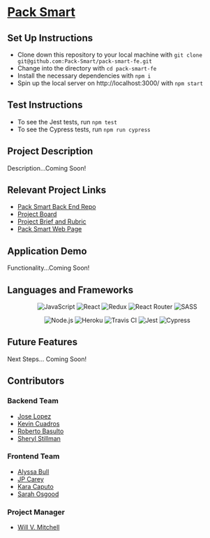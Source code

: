 # [Pack Smart](https://packsmart.herokuapp.com/)

## Set Up Instructions

* Clone down this repository to your local machine with `git clone git@github.com:Pack-Smart/pack-smart-fe.git`
* Change into the directory with `cd pack-smart-fe`
* Install the necessary dependencies with `npm i`
* Spin up the local server on http://localhost:3000/ with `npm start`

## Test Instructions <img src="" />

* To see the Jest tests, run `npm test`
* To see the Cypress tests, run `npm run cypress`

## Project Description

Description...Coming Soon!

## Relevant Project Links

- [Pack Smart Back End Repo](https://github.com/Pack-Smart/pack-smart-be)
- [Project Board](https://github.com/orgs/Pack-Smart/projects/1)
- [Project Brief and Rubric](https://mod4.turing.io/projects/capstone.html)
- [Pack Smart Web Page](https://packsmart.herokuapp.com/)

## Application Demo

Functionality...Coming Soon!

## Languages and Frameworks

<p align="center">
 <img alt="JavaScript" src="https://img.shields.io/badge/JavaScript-F7DF1E?style=for-the-badge&logo=javascript&logoColor=black" />
 <img alt="React" src="https://img.shields.io/badge/React-20232A?style=for-the-badge&logo=react&logoColor=61DAFB" />
 <img alt="Redux" src="https://img.shields.io/badge/redux%20-%23593d88.svg?&style=for-the-badge&logo=redux&logoColor=white" />
 <img alt="React Router" src="https://img.shields.io/badge/React_Router-CA4245?style=for-the-badge&logo=react-router&logoColor=white" />
 <img alt="SASS" src="https://img.shields.io/badge/Sass-CC6699?style=for-the-badge&logo=sass&logoColor=white" />
</p>
<p align="center">
 <img alt="Node.js" src="https://img.shields.io/badge/Node.js-43853D?style=for-the-badge&logo=node.js&logoColor=white" />
 <img alt="Heroku" src="https://img.shields.io/badge/Heroku-430098?style=for-the-badge&logo=heroku&logoColor=white" />
 <img alt="Travis CI" src="https://img.shields.io/badge/Travis CI-3EAAAF?style=for-the-badge&logo=travis-ci&logoColor=white" />
 <img alt="Jest" src="https://img.shields.io/badge/jest%20-%23231123.svg?&style=for-the-badge&logo=jest&logoColor=%23E34F26" />
 <img alt="Cypress" src="https://img.shields.io/badge/cypress-17202C?style=for-the-badge&logo=cypress&logoColor=white" />
</p>

## Future Features

Next Steps... Coming Soon!


## Contributors

### Backend Team
* [Jose Lopez](https://github.com/JoseLopez235)
* [Kevin Cuadros](https://github.com/kevxo)
* [Roberto Basulto](https://github.com/Eternal-Flame085)
* [Sheryl Stillman](https://github.com/stillsheryl)

### Frontend Team
* [Alyssa Bull](https://github.com/alyssabull)
* [JP Carey](https://github.com/jaypeasee)
* [Kara Caputo](https://github.com/kncaputo)
* [Sarah Osgood](https://github.com/saraho1123)

### Project Manager
* [Will V. Mitchell](https://github.com/wvmitchell)
